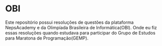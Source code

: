 # OBI
Este repositório possui resoluções de questões da plataforma NepsAcademy e da Olimpíada Brasileira de Informática(OBI). Onde eu fiz essas resoluções quando estudava para participar do Grupo de Estudos para Maratona de Programação(GEMP).
